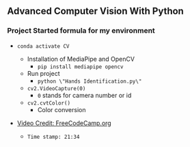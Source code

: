 ## Advanced Computer Vision With Python
### Project Started formula for my environment

- `conda activate CV`
    - Installation of MediaPipe and OpenCV
        - `pip install mediapipe opencv`
    - Run project
        - `python \"Hands Identification.py\"`
    - `cv2.VideoCapture(0)`
        - `0` stands for camera number or id
    - `cv2.cvtColor()`
        - Color conversion


- [Video Credit: FreeCodeCamp.org](https://www.youtube.com/watch?v=01sAkU_NvOY&t=1294s)
    - `Time stamp: 21:34`    

